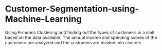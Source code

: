 # Customer-Segmentation-using-Machine-Learning
Using K-means Clustering and finding out the types of customers in a mall based on the data available. The annual income and spending scores of the customers are analyzed and the customers are divided into clusters
